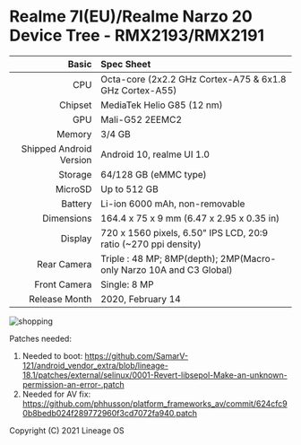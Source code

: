 
Realme 7I(EU)/Realme Narzo 20 Device Tree - RMX2193/RMX2191
================================================================


Basic   | Spec Sheet
-------:|:-------------------------
CPU     | Octa-core (2x2.2 GHz Cortex-A75 & 6x1.8 GHz Cortex-A55)
Chipset | MediaTek Helio G85 (12 nm)
GPU     | Mali-G52 2EEMC2
Memory  | 3/4 GB
Shipped Android Version | Android 10, realme UI 1.0 
Storage | 64/128 GB (eMMC type)
MicroSD | Up to 512 GB 
Battery | Li-ion 6000 mAh, non-removable
Dimensions | 164.4 x 75 x 9 mm (6.47 x 2.95 x 0.35 in)
Display | 720 x 1560 pixels, 6.50" IPS LCD, 20:9 ratio (~270 ppi density)
Rear Camera  | Triple : 48 MP; 8MP(depth); 2MP(Macro- only Narzo 10A and C3 Global)
Front Camera | Single: 8 MP
Release Month | 2020, February 14 | 2020, May 22 


![shopping](https://user-images.githubusercontent.com/64322146/139810710-9dd3573a-ff71-4d24-8c87-40a96d9da917.jpg)


Patches needed:

1. Needed to boot: https://github.com/SamarV-121/android_vendor_extra/blob/lineage-18.1/patches/external/selinux/0001-Revert-libsepol-Make-an-unknown-permission-an-error-.patch
2. Needed for AV fix: https://github.com/phhusson/platform_frameworks_av/commit/624cfc90b8bedb024f289772960f3cd7072fa940.patch

Copyright (C) 2021 Lineage OS
